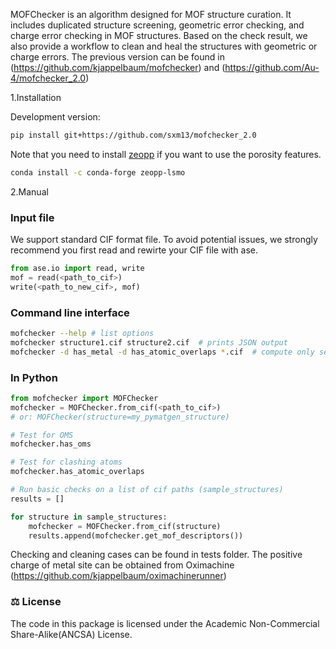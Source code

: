 MOFChecker is an algorithm designed for MOF structure curation. It includes duplicated structure screening, geometric error checking, and charge error checking in MOF structures. Based on the check result, we also provide a workflow to clean and heal the structures with geometric or charge errors. The previous version can be found in (https://github.com/kjappelbaum/mofchecker) and (https://github.com/Au-4/mofchecker_2.0)

1.Installation

Development version:

```bash
pip install git+https://github.com/sxm13/mofchecker_2.0
```

Note that you need to install [zeopp](https://anaconda.org/conda-forge/zeopp-lsmo) if you want to use the porosity features.

```bash
conda install -c conda-forge zeopp-lsmo
```

2.Manual
### Input file
We support standard CIF format file. To avoid potential issues, we strongly recommend you first read and rewirte your CIF file with ase.
```python
from ase.io import read, write
mof = read(<path_to_cif>)
write(<path_to_new_cif>, mof)
```

### Command line interface

```bash
mofchecker --help # list options
mofchecker structure1.cif structure2.cif  # prints JSON output
mofchecker -d has_metal -d has_atomic_overlaps *.cif  # compute only selected descriptors
```

### In Python

```python
from mofchecker import MOFChecker
mofchecker = MOFChecker.from_cif(<path_to_cif>)
# or: MOFChecker(structure=my_pymatgen_structure)

# Test for OMS
mofchecker.has_oms

# Test for clashing atoms
mofchecker.has_atomic_overlaps

# Run basic checks on a list of cif paths (sample_structures)
results = []

for structure in sample_structures:
    mofchecker = MOFChecker.from_cif(structure)
    results.append(mofchecker.get_mof_descriptors())
```
Checking and cleaning cases can be found in tests folder.
The positive charge of metal site can be obtained from Oximachine (https://github.com/kjappelbaum/oximachinerunner)


### ⚖️ License

The code in this package is licensed under the Academic Non-Commercial Share-Alike(ANCSA) License.

